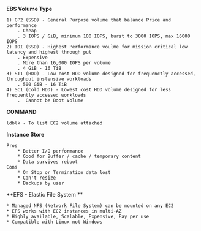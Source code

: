**EBS Volume Type**

    1) GP2 (SSD) - General Purpose volume that balance Price and performance
        . Cheap
        . 3 IOPS / GiB, minimum 100 IOPS, burst to 3000 IOPS, max 16000 IOPS
    2) IOI (SSD) - Highest Performance voulme for mission critical low latency and highest through put
        . Expensive
        . More than 16,000 IOPS per volume
        . 4 GiB - 16 TiB
    3) ST1 (HDD) - Low cost HDD volume designed for frequenctly accessed, throughput instensive workloads
        . 500 GiB - 16 TiB
    4) SC1 (Cold HDD) - Lowest cost HDD volume designed for less frequently accessed workloads
        .  Cannot be Boot Volume
    
**COMMAND**

    ldblk - To list EC2 volume attached
    
**Instance Store**

    Pros
        * Better I/O performance
        * Good for Buffer / cache / temporary content
        * Data survives reboot
    Cons
        * On Stop or Termination data lost
        * Can't resize
        * Backups by user
       
**EFS - Elastic File System **

    * Managed NFS (Network File System) can be mounted on any EC2
    * EFS works with EC2 instances in multi-AZ
    * Highly available, Scalable, Expensive, Pay per use
    * Compatible with Linux not Windows